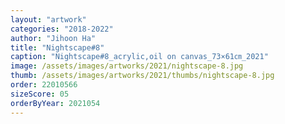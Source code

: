 ```yaml
---
layout: "artwork"
categories: "2018-2022"
author: "Jihoon Ha"
title: "Nightscape#8"
caption: "Nightscape#8_acrylic,oil on canvas_73×61㎝_2021"
image: /assets/images/artworks/2021/nightscape-8.jpg
thumb: /assets/images/artworks/2021/thumbs/nightscape-8.jpg
order: 22010566
sizeScore: 05
orderByYear: 2021054
---
```

